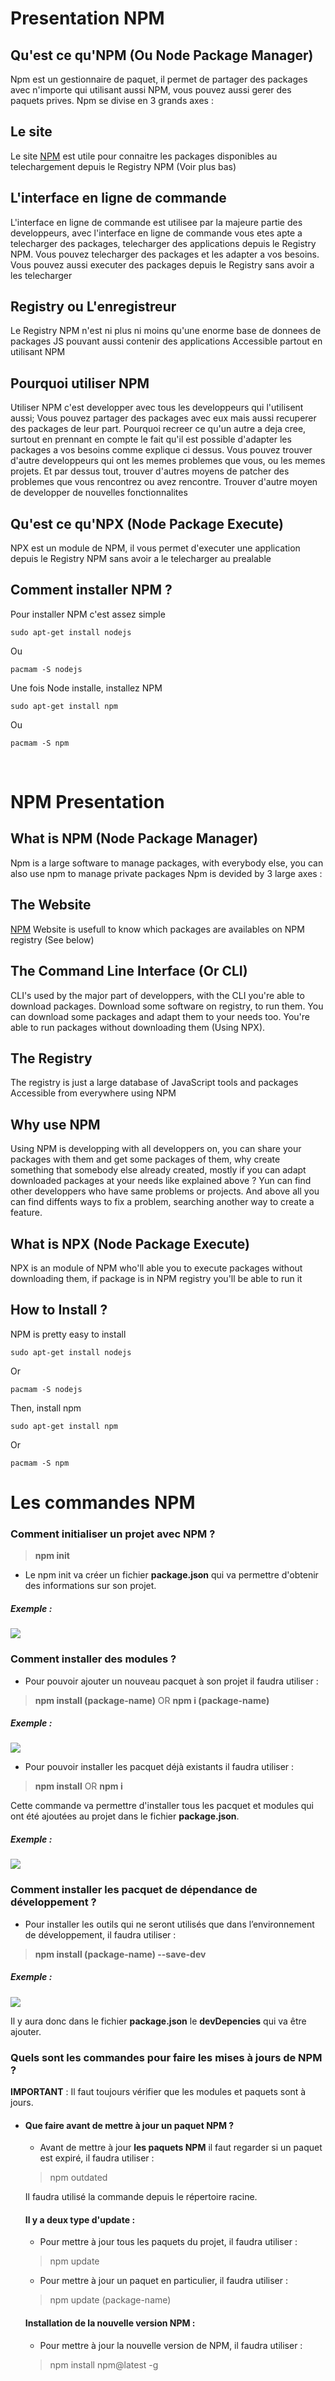 # Presentation NPM

## Qu'est ce qu'NPM (Ou Node Package Manager)

Npm est un gestionnaire de paquet, il permet de partager des packages avec n'importe qui utilisant aussi NPM, vous pouvez aussi gerer des paquets prives.
Npm se divise en 3 grands axes :

## Le site

Le site [NPM](https://www.npmjs.com/) est utile pour connaitre les packages disponibles au telechargement depuis le Registry NPM (Voir plus bas)

## L'interface en ligne de commande

L'interface en ligne de commande est utilisee par la majeure partie des developpeurs, avec l'interface en ligne
de commande vous etes apte a telecharger des packages, telecharger des applications depuis le Registry NPM.
Vous pouvez telecharger des packages et les adapter a vos besoins.
Vous pouvez aussi executer des packages depuis le Registry sans avoir a les telecharger

## Registry ou L'enregistreur

Le Registry NPM n'est ni plus ni moins qu'une enorme base de donnees de packages JS pouvant aussi contenir des applications
Accessible partout en utilisant NPM

## Pourquoi utiliser NPM

Utiliser NPM c'est developper avec tous les developpeurs qui l'utilisent aussi; Vous pouvez partager des packages avec eux 
mais aussi recuperer des packages de leur part. Pourquoi recreer ce qu'un autre a deja cree, surtout en prennant en compte le fait
qu'il est possible d'adapter les packages a vos besoins comme explique ci dessus.
Vous pouvez trouver d'autre developpeurs qui ont les memes problemes que vous, ou les memes projets. Et par dessus tout, trouver d'autres moyens de patcher des problemes que vous rencontrez ou avez rencontre. Trouver d'autre moyen de developper de nouvelles fonctionnalites

## Qu'est ce qu'NPX (Node Package Execute)

NPX est un module de NPM, il vous permet d'executer une application depuis le Registry NPM sans avoir a le telecharger au prealable

## Comment installer NPM ?

Pour installer NPM c'est assez simple 

```
sudo apt-get install nodejs
```

Ou

```
pacmam -S nodejs
```

Une fois Node installe, installez NPM

```
sudo apt-get install npm
```

Ou

```
pacmam -S npm
```
<br>

# NPM Presentation

## What is NPM (Node Package Manager)

Npm is a large software to manage packages, with everybody else, you can also use npm to manage private packages
Npm is devided by 3 large axes :

## The Website

[NPM](https://www.npmjs.com/) Website is usefull to know which packages are availables on NPM registry (See below)

## The Command Line Interface (Or CLI)

CLI's used by the major part of developpers, with the CLI you're able to download packages.
Download some software on registry, to run them.
You can download some packages and adapt them to your needs too.
You're able to run packages without downloading them (Using NPX).

## The Registry

The registry is just a large database of JavaScript tools and packages
Accessible from everywhere using NPM

## Why use NPM

Using NPM is developping with all developpers on, you can share your packages with them and get
some packages of them, why create something that somebody else already created, mostly if you can adapt
downloaded packages at your needs like explained above ? 
Yun can find other developpers who have same problems or projects. And above all you can find diffents ways to fix a problem,
searching another way to create a feature.

## What is NPX (Node Package Execute)

NPX is an module of NPM who'll able you to execute packages without downloading them, if package is in NPM registry
you'll be able to run it

## How to Install ?

NPM is pretty easy to install

```
sudo apt-get install nodejs
```

Or

```
pacmam -S nodejs
```

Then, install npm

```
sudo apt-get install npm
```

Or

```
pacmam -S npm
```



# Les commandes NPM

### Comment initialiser un projet avec NPM ?

> **npm init**

- Le npm init va créer un fichier **package.json** qui va permettre d'obtenir des informations sur son projet.

##### Exemple : 
<img src="https://image.noelshack.com/fichiers/2022/41/1/1665393452-screenshot-demarrage-demonstration-visual-studio-code-1.png"/>

### Comment installer des modules ?

- Pour pouvoir ajouter un nouveau pacquet à son projet il faudra utiliser :

> **npm install (package-name)**
    OR 
> **npm i (package-name)**

##### Exemple : 

<img src="https://image.noelshack.com/fichiers/2022/41/1/1665394034-screenshot-demarrage-demonstration-visual-studio-code-2.png"/>

- Pour pouvoir installer les pacquet déjà existants il faudra utiliser :

> **npm install**
   OR
   **npm i**

Cette commande va permettre d'installer tous les pacquet et modules qui ont été ajoutées au projet dans le fichier **package.json**.

##### Exemple : 

<img src="https://image.noelshack.com/fichiers/2022/41/1/1665395731-screenshot-package-lock-json-demonstration-visual-studio-code-2.png"/>

### Comment installer les pacquet de dépendance de développement ?

- Pour installer les outils qui ne seront utilisés que dans l’environnement de développement, il faudra utiliser :

> **npm install (package-name) --save-dev**

##### Exemple : 

<img src="https://image.noelshack.com/fichiers/2022/41/1/1665396931-screenshot-package-lock-json-demonstration-visual-studio-code-4.png
"/>

Il y aura donc dans le fichier **package.json** le **devDepencies** qui va être ajouter.

### Quels sont les commandes pour faire les mises à jours de NPM ?

**IMPORTANT** : Il faut toujours vérifier que les modules et paquets sont à jours.

- #### Que faire avant de mettre à jour un paquet NPM ?

  - Avant de mettre à jour **les paquets NPM** il faut regarder si un paquet est expiré, il faudra utiliser : 

  > npm outdated

  Il faudra utilisé la commande depuis le répertoire racine.

    #### Il y a deux type d'update :

     - Pour mettre à jour tous les paquets du projet, il faudra utiliser :

    > npm update

    - Pour mettre à jour un paquet en particulier, il faudra utiliser : 

    > npm update (package-name)

    #### Installation de la nouvelle version NPM :
     - Pour mettre à jour la nouvelle version de NPM, il faudra utiliser : 
    
    > npm install npm@latest -g

<br>

